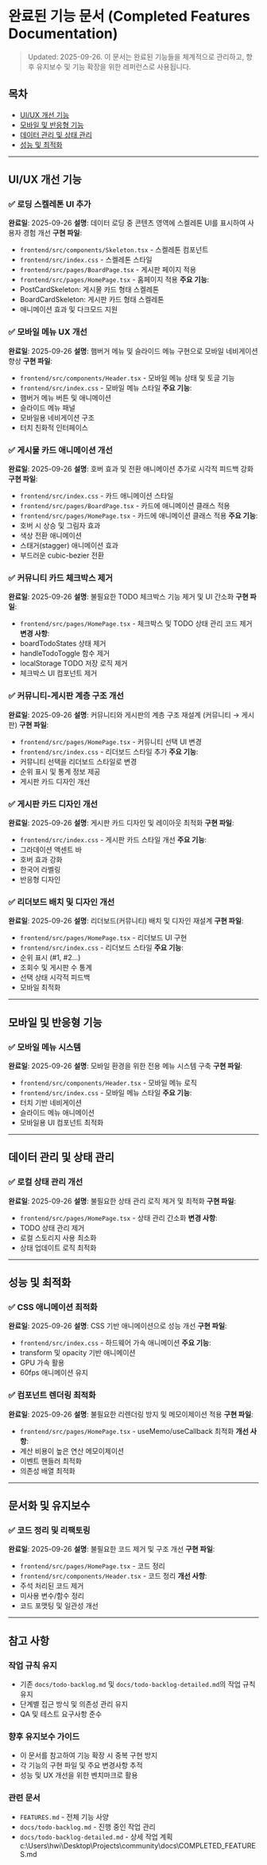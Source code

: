 # 완료된 기능 문서 (Completed Features Documentation)

> Updated: 2025-09-26. 이 문서는 완료된 기능들을 체계적으로 관리하고, 향후 유지보수 및 기능 확장을 위한 레퍼런스로 사용됩니다.

## 목차
- [UI/UX 개선 기능](#uiux-개선-기능)
- [모바일 및 반응형 기능](#모바일-및-반응형-기능)
- [데이터 관리 및 상태 관리](#데이터-관리-및-상태-관리)
- [성능 및 최적화](#성능-및-최적화)

---

## UI/UX 개선 기능

### ✅ 로딩 스켈레톤 UI 추가
**완료일**: 2025-09-26
**설명**: 데이터 로딩 중 콘텐츠 영역에 스켈레톤 UI를 표시하여 사용자 경험 개선
**구현 파일**:
- `frontend/src/components/Skeleton.tsx` - 스켈레톤 컴포넌트
- `frontend/src/index.css` - 스켈레톤 스타일
- `frontend/src/pages/BoardPage.tsx` - 게시판 페이지 적용
- `frontend/src/pages/HomePage.tsx` - 홈페이지 적용
**주요 기능**:
- PostCardSkeleton: 게시물 카드 형태 스켈레톤
- BoardCardSkeleton: 게시판 카드 형태 스켈레톤
- 애니메이션 효과 및 다크모드 지원

### ✅ 모바일 메뉴 UX 개선
**완료일**: 2025-09-26
**설명**: 햄버거 메뉴 및 슬라이드 메뉴 구현으로 모바일 네비게이션 향상
**구현 파일**:
- `frontend/src/components/Header.tsx` - 모바일 메뉴 상태 및 토글 기능
- `frontend/src/index.css` - 모바일 메뉴 스타일
**주요 기능**:
- 햄버거 메뉴 버튼 및 애니메이션
- 슬라이드 메뉴 패널
- 모바일용 네비게이션 구조
- 터치 친화적 인터페이스

### ✅ 게시물 카드 애니메이션 개선
**완료일**: 2025-09-26
**설명**: 호버 효과 및 전환 애니메이션 추가로 시각적 피드백 강화
**구현 파일**:
- `frontend/src/index.css` - 카드 애니메이션 스타일
- `frontend/src/pages/BoardPage.tsx` - 카드에 애니메이션 클래스 적용
- `frontend/src/pages/HomePage.tsx` - 카드에 애니메이션 클래스 적용
**주요 기능**:
- 호버 시 상승 및 그림자 효과
- 색상 전환 애니메이션
- 스태거(stagger) 애니메이션 효과
- 부드러운 cubic-bezier 전환

### ✅ 커뮤니티 카드 체크박스 제거
**완료일**: 2025-09-26
**설명**: 불필요한 TODO 체크박스 기능 제거 및 UI 간소화
**구현 파일**:
- `frontend/src/pages/HomePage.tsx` - 체크박스 및 TODO 상태 관리 코드 제거
**변경 사항**:
- boardTodoStates 상태 제거
- handleTodoToggle 함수 제거
- localStorage TODO 저장 로직 제거
- 체크박스 UI 컴포넌트 제거

### ✅ 커뮤니티-게시판 계층 구조 개선
**완료일**: 2025-09-26
**설명**: 커뮤니티와 게시판의 계층 구조 재설계 (커뮤니티 → 게시판)
**구현 파일**:
- `frontend/src/pages/HomePage.tsx` - 커뮤니티 선택 UI 변경
- `frontend/src/index.css` - 리더보드 스타일 추가
**주요 기능**:
- 커뮤니티 선택을 리더보드 스타일로 변경
- 순위 표시 및 통계 정보 제공
- 게시판 카드 디자인 개선

### ✅ 게시판 카드 디자인 개선
**완료일**: 2025-09-26
**설명**: 게시판 카드 디자인 및 레이아웃 최적화
**구현 파일**:
- `frontend/src/index.css` - 게시판 카드 스타일 개선
**주요 기능**:
- 그라데이션 액센트 바
- 호버 효과 강화
- 한국어 라벨링
- 반응형 디자인

### ✅ 리더보드 배치 및 디자인 개선
**완료일**: 2025-09-26
**설명**: 리더보드(커뮤니티) 배치 및 디자인 재설계
**구현 파일**:
- `frontend/src/pages/HomePage.tsx` - 리더보드 UI 구현
- `frontend/src/index.css` - 리더보드 스타일
**주요 기능**:
- 순위 표시 (#1, #2...)
- 조회수 및 게시판 수 통계
- 선택 상태 시각적 피드백
- 모바일 최적화

---

## 모바일 및 반응형 기능

### ✅ 모바일 메뉴 시스템
**완료일**: 2025-09-26
**설명**: 모바일 환경을 위한 전용 메뉴 시스템 구축
**구현 파일**:
- `frontend/src/components/Header.tsx` - 모바일 메뉴 로직
- `frontend/src/index.css` - 모바일 메뉴 스타일
**주요 기능**:
- 터치 기반 네비게이션
- 슬라이드 메뉴 애니메이션
- 모바일용 UI 컴포넌트 최적화

---

## 데이터 관리 및 상태 관리

### ✅ 로컬 상태 관리 개선
**완료일**: 2025-09-26
**설명**: 불필요한 상태 관리 로직 제거 및 최적화
**구현 파일**:
- `frontend/src/pages/HomePage.tsx` - 상태 관리 간소화
**변경 사항**:
- TODO 상태 관리 제거
- 로컬 스토리지 사용 최소화
- 상태 업데이트 로직 최적화

---

## 성능 및 최적화

### ✅ CSS 애니메이션 최적화
**완료일**: 2025-09-26
**설명**: CSS 기반 애니메이션으로 성능 개선
**구현 파일**:
- `frontend/src/index.css` - 하드웨어 가속 애니메이션
**주요 기능**:
- transform 및 opacity 기반 애니메이션
- GPU 가속 활용
- 60fps 애니메이션 유지

### ✅ 컴포넌트 렌더링 최적화
**완료일**: 2025-09-26
**설명**: 불필요한 리렌더링 방지 및 메모이제이션 적용
**구현 파일**:
- `frontend/src/pages/HomePage.tsx` - useMemo/useCallback 최적화
**개선 사항**:
- 계산 비용이 높은 연산 메모이제이션
- 이벤트 핸들러 최적화
- 의존성 배열 최적화

---

## 문서화 및 유지보수

### ✅ 코드 정리 및 리팩토링
**완료일**: 2025-09-26
**설명**: 불필요한 코드 제거 및 구조 개선
**구현 파일**:
- `frontend/src/pages/HomePage.tsx` - 코드 정리
- `frontend/src/components/Header.tsx` - 코드 정리
**개선 사항**:
- 주석 처리된 코드 제거
- 미사용 변수/함수 정리
- 코드 포맷팅 및 일관성 개선

---

## 참고 사항

### 작업 규칙 유지
- 기존 `docs/todo-backlog.md` 및 `docs/todo-backlog-detailed.md`의 작업 규칙 유지
- 단계별 접근 방식 및 의존성 관리 유지
- QA 및 테스트 요구사항 준수

### 향후 유지보수 가이드
- 이 문서를 참고하여 기능 확장 시 중복 구현 방지
- 각 기능의 구현 파일 및 주요 변경사항 추적
- 성능 및 UX 개선을 위한 벤치마크로 활용

### 관련 문서
- `FEATURES.md` - 전체 기능 사양
- `docs/todo-backlog.md` - 진행 중인 작업 관리
- `docs/todo-backlog-detailed.md` - 상세 작업 계획</content>
<parameter name="filePath">c:\Users\hwi\Desktop\Projects\community\docs\COMPLETED_FEATURES.md